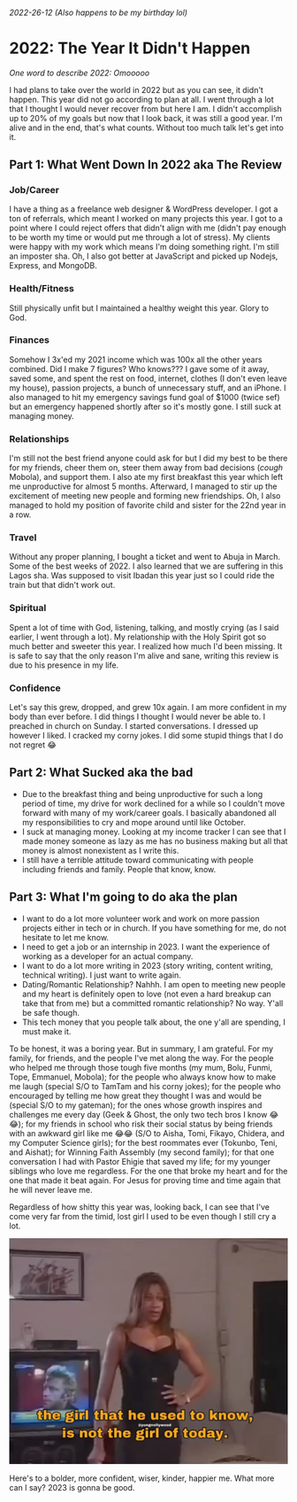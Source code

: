 ###### 2022-26-12 (Also happens to be my birthday lol)

# 2022: The Year It Didn't Happen
*One word to describe 2022: Omooooo*

I had plans to take over the world in 2022 but as you can see, it didn't happen. This year did not go according to plan at all. I went through a lot that I thought I would never recover from but here I am. I didn't accomplish up to 20% of my goals but now that I look back, it was still a good year. I'm alive and in the end, that's what counts. Without too much talk let's get into it.

## Part 1: What Went Down In 2022 aka The Review

### Job/Career
I have a thing as a freelance web designer & WordPress developer. I got a ton of referrals, which meant I worked on many projects this year. I got to a point where I could reject offers that didn't align with me (didn't pay enough to be worth my time or would put me through a lot of stress). My clients were happy with my work which means I'm doing something right. I'm still an imposter sha. Oh, I also got better at JavaScript and picked up Nodejs, Express, and MongoDB.

### Health/Fitness
Still physically unfit but I maintained a healthy weight this year. Glory to God.

### Finances
Somehow I 3x'ed my 2021 income which was 100x all the other years combined. Did I make 7 figures? Who knows??? I gave some of it away, saved some, and spent the rest on food, internet, clothes (I don't even leave my house), passion projects, a bunch of unnecessary stuff, and an iPhone. I also managed to hit my emergency savings fund goal of $1000 (twice sef) but an emergency happened shortly after so it's mostly gone. I still suck at managing money.

### Relationships
I'm still not the best friend anyone could ask for but I did my best to be there for my friends, cheer them on, steer them away from bad decisions (*cough* Mobola), and support them. I also ate my first breakfast this year which left me unproductive for almost 5 months. Afterward, I managed to stir up the excitement of meeting new people and forming new friendships. Oh, I also managed to hold my position of favorite child and sister for the 22nd year in a row.

### Travel
Without any proper planning, I bought a ticket and went to Abuja in March. Some of the best weeks of 2022. I also learned that we are suffering in this Lagos sha. Was supposed to visit Ibadan this year just so I could ride the train but that didn't work out.

### Spiritual
Spent a lot of time with God, listening, talking, and mostly crying (as I said earlier, I went through a lot). My relationship with the Holy Spirit got so much better and sweeter this year. I realized how much I'd been missing. It is safe to say that the only reason I'm alive and sane, writing this review is due to his presence in my life.

### Confidence
Let's say this grew, dropped, and grew 10x again. I am more confident in my body than ever before. I did things I thought I would never be able to. I preached in church on Sunday. I started conversations. I dressed up however I liked. I cracked my corny jokes. I did some stupid things that I do not regret 😂

## Part 2: What Sucked aka the bad
- Due to the breakfast thing and being unproductive for such a long period of time, my drive for work declined for a while so I couldn't move forward with many of my work/career goals. I basically abandoned all my responsibilities to cry and mope around until like October.
- I suck at managing money. Looking at my income tracker I can see that I made money someone as lazy as me has no business making but all that money is almost nonexistent as I write this.
- I still have a terrible attitude toward communicating with people including friends and family. People that know, know.

## Part 3: What I'm going to do aka the plan
- I want to do a lot more volunteer work and work on more passion projects either in tech or in church. If you have something for me, do not hesitate to let me know.
- I need to get a job or an internship in 2023. I want the experience of working as a developer for an actual company.
- I want to do a lot more writing in 2023 (story writing, content writing, technical writing). I just want to write again.
- Dating/Romantic Relationship? Nahhh. I am open to meeting new people and my heart is definitely open to love (not even a hard breakup can take that from me) but a committed romantic relationship? No way. Y'all be safe though.
- This tech money that you people talk about, the one y'all are spending, I must make it.

To be honest, it was a boring year. But in summary, I am grateful. For my family, for friends, and the people I've met along the way. For the people who helped me through those tough five months (my mum, Bolu, Funmi, Tope, Emmanuel, Mobola); for the people who always know how to make me laugh (special S/O to TamTam and his corny jokes); for the people who encouraged by telling me how great they thought I was and would be (special S/O to my gateman); for the ones whose growth inspires and challenges me every day (Geek & Ghost, the only two tech bros I know 😂😂); for my friends in school who risk their social status by being friends with an awkward girl like me 😂😂 (S/O to Aisha, Tomi, Fikayo, Chidera, and my Computer Science girls); for the best roommates ever (Tokunbo, Teni, and Aishat); for Winning Faith Assembly (my second family); for that one conversation I had with Pastor Ehigie that saved my life; for my younger siblings who love me regardless. For the one that broke my heart and for the one that made it beat again. For Jesus for proving time and time again that he will never leave me.

Regardless of how shitty this year was, looking back, I can see that I've come very far from the timid, lost girl I used to be even though I still cry a lot.

![This girl is not the same](images/year-in-review.jpg)

Here's to a bolder, more confident, wiser, kinder, happier me.
What more can I say? 2023 is gonna be good.